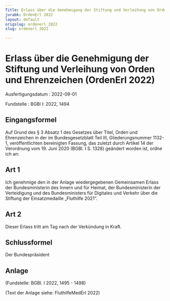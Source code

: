 ```yaml
---
Title: Erlass über die Genehmigung der Stiftung und Verleihung von Orden und Ehrenzeichen
jurabk: OrdenErl 2022
layout: default
origslug: ordenerl_2022
slug: ordenerl_2022

---
```


# Erlass über die Genehmigung der Stiftung und Verleihung von Orden und Ehrenzeichen (OrdenErl 2022)

Ausfertigungsdatum
:   2022-09-01

Fundstelle
:   BGBl I: 2022, 1494


## Eingangsformel

Auf Grund des § 3 Absatz 1 des Gesetzes über Titel, Orden und Ehrenzeichen in der im Bundesgesetzblatt Teil III, Gliederungsnummer 1132-1, veröffentlichten bereinigten Fassung, das zuletzt durch Artikel 14 der Verordnung vom 19. Juni 2020 (BGBl. I S. 1328) geändert worden ist, ordne ich an:


## Art 1

Ich genehmige den in der Anlage wiedergegebenen Gemeinsamen Erlass der Bundesministerin des Innern und für Heimat, der Bundesministerin der Verteidigung und des Bundesministers für Digitales und Verkehr über die Stiftung der Einsatzmedaille „Fluthilfe 2021“.


## Art 2

Dieser Erlass tritt am Tag nach der Verkündung in Kraft.


## Schlussformel

Der Bundespräsident


## Anlage

(Fundstelle: BGBl. I 2022, 1495 - 1498)

(Text der Anlage siehe: FluthilfeMedErl 2022)


